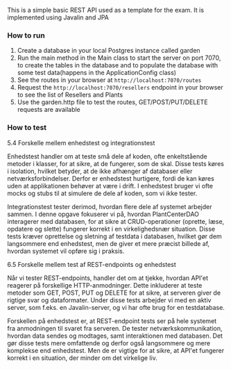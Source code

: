 
This is a simple basic REST API used as a template for the exam.
It is implemented using Javalin and JPA

### How to run

1. Create a database in your local Postgres instance called garden
2. Run the main method in the Main class to start the server on port 7070, to create the tables in the database and to
   populate the database with some test data(happens in the ApplicationConfig class)
3. See the routes in your browser at `http://localhost:7070/routes`
4. Request the `http://localhost:7070/resellers` endpoint in your browser to see the list of Resellers and Plants
5. Use the garden.http file to test the routes, GET/POST/PUT/DELETE requests are available


### How to test

5.4 Forskelle mellem enhedstest og integrationstest

Enhedstest handler om at teste små dele af koden, ofte enkeltstående metoder i klasser, for at sikre, at de fungerer,
som de skal. Disse tests køres i isolation, hvilket betyder, at de ikke afhænger af databaser eller
netværksforbindelser. Derfor er enhedstest hurtigere, fordi de kan køres uden at applikationen behøver at være i drift.
I enhedstest bruger vi ofte mocks og stubs til at simulere de dele af koden, som vi ikke tester.

Integrationstest tester derimod, hvordan flere dele af systemet arbejder sammen. I denne opgave fokuserer vi på, hvordan
PlantCenterDAO interagerer med databasen, for at sikre at CRUD-operationer (oprette, læse, opdatere og slette) fungerer
korrekt i en virkelighedsnær situation. Disse tests kræver oprettelse og sletning af testdata i databasen, hvilket gør
dem langsommere end enhedstest, men de giver et mere præcist billede af, hvordan systemet vil opføre sig i praksis.


6.5 Forskelle mellem test af REST-endpoints og enhedstest

Når vi tester REST-endpoints, handler det om at tjekke, hvordan API'et reagerer på forskellige HTTP-anmodninger. Dette
inkluderer at teste metoder som GET, POST, PUT og DELETE for at sikre, at serveren giver de rigtige svar og dataformater.
Under disse tests arbejder vi med en aktiv server, som f.eks. en Javalin-server, og vi har ofte brug for en testdatabase.

Forskellen på enhedstest er, at REST-endpoint tests ser på hele systemet fra anmodningen til svaret fra serveren.
De tester netværkskommunikation, hvordan data sendes og modtages, samt interaktionen med databasen. Det gør disse tests
mere omfattende og derfor også langsommere og mere komplekse end enhedstest. Men de er vigtige for at sikre, at API'et
fungerer korrekt i en situation, der minder om det virkelige liv.
